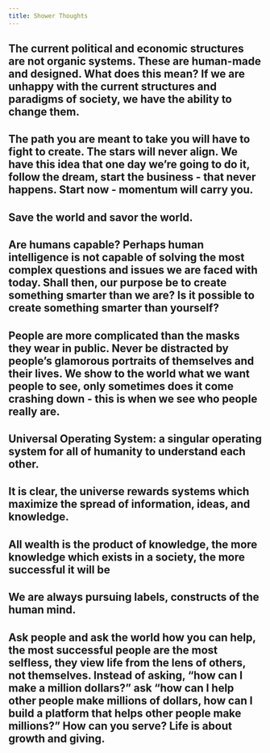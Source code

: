 ```yaml
---
title: Shower Thoughts
---
```


The current political and economic structures are not organic systems. These are human-made and designed. What does this mean? If we are unhappy with the current structures and paradigms of society, we have the ability to change them. 
---

The path you are meant to take you will have to fight to create. The stars will never align. We have this idea that one day we’re going to do it, follow the dream, start the business - that never happens. Start now - momentum will carry you.
---

Save the world and savor the world. 
---

Are humans capable? Perhaps human intelligence is not capable of solving the most complex questions and issues we are faced with today. Shall then, our purpose be to create something smarter than we are? Is it possible to create something smarter than yourself?
---

People are more complicated than the masks they wear in public. Never be distracted by people’s glamorous portraits of themselves and their lives. We show to the world what we want people to see, only sometimes does it come crashing down - this is when we see who people really are. 
---

Universal Operating System: a singular operating system for all of humanity to understand each other.
---
 
It is clear, the universe rewards systems which maximize the spread of information, ideas, and knowledge. 
---
 
All wealth is the product of knowledge, the more knowledge which exists in a society, the more successful it will be
---
 
We are always pursuing labels, constructs of the human mind.
---

Ask people and ask the world how you can help, the most successful people are the most selfless, they view life from the lens of others, not themselves. Instead of asking, “how can I make a million dollars?” ask “how can I help other people make millions of dollars, how can I build a platform that helps other people make millions?” How can you serve? Life is about growth and giving. 
--- 

